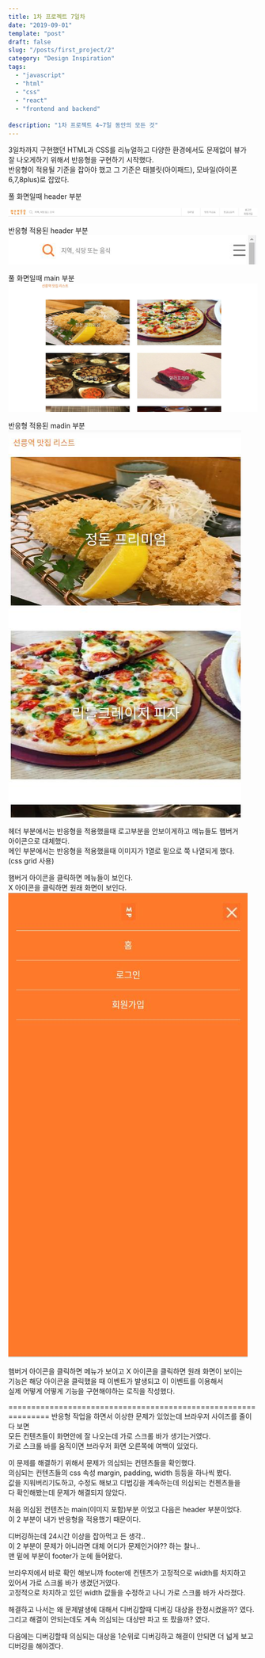 ```yaml
---
title: 1차 프로젝트 7일차
date: "2019-09-01"
template: "post"
draft: false
slug: "/posts/first_project/2"
category: "Design Inspiration"
tags:
  - "javascript"
  - "html"
  - "css"
  - "react"
  - "frontend and backend"

description: "1차 프로젝트 4~7일 동안의 모든 것"
---
```


3일차까지 구현했던 HTML과 CSS를 리뉴얼하고 다양한 환경에서도 문제없이 뷰가  
잘 나오게하기 위해서 반응형을 구현하기 시작했다.  
반응형이 적용될 기준을 잡아야 했고 그 기준은 태블릿(아이패드), 모바일(아이폰 6,7,8plus)로 잡았다.

풀 화면일때 header 부분

![header1IMG](/media/header1.jpeg)

반응형 적용된 header 부분
![header2IMG](/media/header2.jpeg)

풀 화면일때 main 부분  
![main1IMG](/media/main1.jpeg)

반응형 적용된 madin 부분  
![main2IMG](/media/main2.jpeg)

헤더 부분에서는 반응형을 적용했을때 로고부분을 안보이게하고 메뉴들도 햄버거  
아이콘으로 대체했다.  
메인 부분에서는 반응형을 적용했을때 이미지가 1열로 밑으로 쭉 나열되게 했다.  
(css grid 사용)

햄버거 아이콘을 클릭하면 메뉴들이 보인다.  
X 아이콘을 클릭하면 원래 화면이 보인다.  
![showmenuIMG](/media/showmenu.jpeg)

햄버거 아이콘을 클릭하면 메뉴가 보이고 X 아이콘을 클릭하면 원래 화면이 보이는  
기능은 해당 아이콘을 클릭했을 때 이벤트가 발생되고 이 이벤트를 이용해서  
실제 어떻게 어떻게 기능을 구현해야하는 로직을 작성했다.

===============================================================
반응형 작업을 하면서 이상한 문제가 있었는데 브라우저 사이즈를 줄이다 보면  
모든 컨텐츠들이 화면안에 잘 나오는데 가로 스크롤 바가 생기는거였다.  
가로 스크롤 바를 움직이면 브라우저 화면 오른쪽에 여백이 있었다.

이 문제를 해결하기 위해서 문제가 의심되는 컨텐츠들을 확인했다.  
의심되는 컨텐츠들의 css 속성 margin, padding, width 등등을 하나씩 봤다.  
값을 지워버리기도하고, 수정도 해보고 디법깅을 계속하는데 의심되는 컨첸츠들을  
다 확인해봤는데 문제가 해결되지 않았다.

처음 의심된 컨텐츠는 main(이미지 포함)부분 이었고 다음은 header 부분이었다.  
이 2 부분이 내가 반응형을 적용했기 때문이다.

디버깅하는데 24시간 이상을 잡아먹고 든 생각..  
이 2 부분이 문제가 아니라면 대체 어디가 문제인거야?? 하는 찰나..  
맨 밑에 부분이 footer가 눈에 들어왔다.

브라우저에서 바로 확인 해보니까 footer에 컨텐츠가 고정적으로 width를 차지하고  
있어서 가로 스크롤 바가 생겼던거였다.  
고정적으로 차지하고 있던 width 값들을 수정하고 나니 가로 스크롤 바가 사라졌다.

해결하고 나서는 왜 문제발생에 대해서 디버깅할때 디버깅 대상을 한정시켰을까? 였다.  
그리고 해결이 안되는데도 계속 의심되는 대상만 파고 또 팠을까? 였다.

다음에는 디버깅할때 의심되는 대상을 1순위로 디버깅하고 해결이 안되면 더 넓게 보고 디버깅을 해야겠다.
